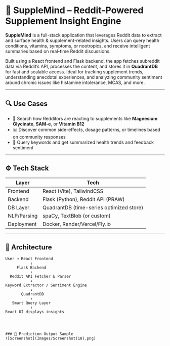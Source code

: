 # 🧠 SuppleMind – Reddit-Powered Supplement Insight Engine

**SuppleMind** is a full-stack application that leverages Reddit data to extract and surface health & supplement-related insights. Users can query health conditions, vitamins, symptoms, or nootropics, and receive intelligent summaries based on real-time Reddit discussions.

Built using a React frontend and Flask backend, the app fetches subreddit data via Reddit’s API, processes the content, and stores it in **QuadrantDB** for fast and scalable access. Ideal for tracking supplement trends, understanding anecdotal experiences, and analyzing community sentiment around chronic issues like histamine intolerance, MCAS, and more.

---

## 🔍 Use Cases

- 🔎 Search how Redditors are reacting to supplements like **Magnesium Glycinate**, **SAM-e**, or **Vitamin B12**
- 📊 Discover common side-effects, dosage patterns, or timelines based on community responses
- 🤖 Query keywords and get summarized health trends and feedback sentiment

---

## ⚙️ Tech Stack

| Layer         | Tech                                     |
|---------------|------------------------------------------|
| Frontend      | React (Vite), TailwindCSS                |
| Backend       | Flask (Python), Reddit API (PRAW)        |
| DB Layer      | QuadrantDB (time-series optimized store) |
| NLP/Parsing   | spaCy, TextBlob (or custom)              |
| Deployment    | Docker, Render/Vercel/Fly.io             |

---

## 🧠 Architecture

```plaintext
User → React Frontend
           ↓
     Flask Backend
           ↓
  Reddit API Fetcher & Parser
           ↓
Keyword Extractor / Sentiment Engine
           ↓
       QuadrantDB
           ↑
   Smart Query Layer
           ↑
React UI displays insights




### 🧠 Prediction Output Sample
![Screenshot](Images/Screenshot(18).png)
